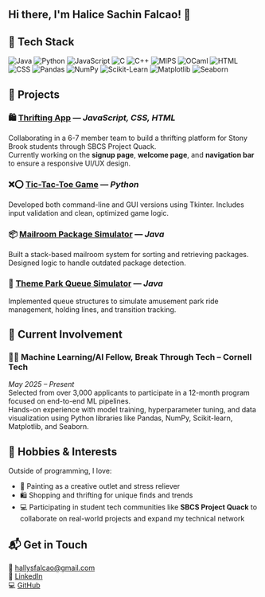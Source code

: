 ##  Hi there, I'm Halice Sachin Falcao! 👋 

## 🧰 Tech Stack
![Java](https://img.shields.io/badge/Java-blue?logo=java)
![Python](https://img.shields.io/badge/Python-yellow?logo=python)
![JavaScript](https://img.shields.io/badge/JavaScript-black?logo=javascript)
![C](https://img.shields.io/badge/C-lightgrey?logo=c)
![C++](https://img.shields.io/badge/C++-00599C?logo=cplusplus)
![MIPS](https://img.shields.io/badge/MIPS-323330?logo=verilog)
![OCaml](https://img.shields.io/badge/OCaml-ED8B00?logo=ocaml)
![HTML](https://img.shields.io/badge/HTML-red?logo=html5)
![CSS](https://img.shields.io/badge/CSS-blue?logo=css3)
![Pandas](https://img.shields.io/badge/Pandas-150458?logo=pandas)
![NumPy](https://img.shields.io/badge/NumPy-013243?logo=numpy)
![Scikit-Learn](https://img.shields.io/badge/Scikit--Learn-F7931E?logo=scikit-learn)
![Matplotlib](https://img.shields.io/badge/Matplotlib-ffffff?logo=matplotlib)
![Seaborn](https://img.shields.io/badge/Seaborn-3776AB?logo=python)


## 📌 Projects
### 🛍️ [Thrifting App](https://github.com/Halicefalcao/thrifting-app) — *JavaScript, CSS, HTML*
Collaborating in a 6-7 member team to build a thrifting platform for Stony Brook students through SBCS Project Quack.  
Currently working on the **signup page**, **welcome page**, and **navigation bar** to ensure a responsive UI/UX design.

### ❌⭕ [Tic-Tac-Toe Game](https://github.com/Halicefalcao/tic-tac-toe) — *Python*
Developed both command-line and GUI versions using Tkinter. Includes input validation and clean, optimized game logic.

### 📦 [Mailroom Package Simulator](https://github.com/Halicefalcao/mailroom-simulator) — *Java*
Built a stack-based mailroom system for sorting and retrieving packages. Designed logic to handle outdated package detection.

### 🎢 [Theme Park Queue Simulator](https://github.com/Halicefalcao/theme-park-simulator) — *Java*
Implemented queue structures to simulate amusement park ride management, holding lines, and transition tracking.


## 🧠 Current Involvement
### 👩‍💻 **Machine Learning/AI Fellow**, Break Through Tech – Cornell Tech  
*May 2025 – Present*  
Selected from over 3,000 applicants to participate in a 12-month program focused on end-to-end ML pipelines.  
Hands-on experience with model training, hyperparameter tuning, and data visualization using Python libraries like Pandas, NumPy, Scikit-learn, Matplotlib, and Seaborn.



## 💬 Hobbies & Interests
Outside of programming, I love:
- 🎨 Painting as a creative outlet and stress reliever  
- 🛍️ Shopping and thrifting for unique finds and trends  
- 💻 Participating in student tech communities like **SBCS Project Quack** to collaborate on real-world projects and expand my technical network


## 📬 Get in Touch

📧 hallysfalcao@gmail.com  
🔗 [LinkedIn](https://www.linkedin.com/in/halicefalcao)  
💻 [GitHub](https://github.com/Halicefalcao)

